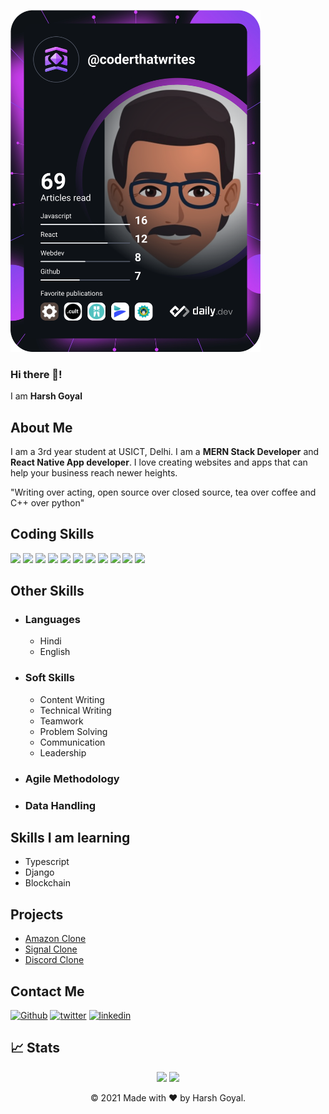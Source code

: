 <a href="https://app.daily.dev/coderthatwrites"><img src="https://github.com/harshgoyal7065/harshgoyal7065/blob/main/devcard.svg" width="400" alt="Harsh Goyal's Dev Card"/></a>


### Hi there 👋!
I am **Harsh Goyal**

## About Me
I am a 3rd year student at USICT, Delhi. I am a **MERN Stack Developer** and **React Native App developer**. I love creating websites and apps that can help your business reach newer heights.

"Writing over acting, open source over closed source, tea over coffee and C++ over python"

<!-- [![Harsh Goyal's github activity graph](https://activity-graph.herokuapp.com/graph?username=harshgoyal7065&theme=xcode)](https://git.io/harshgoyal7065) -->

## Coding Skills
<p>
<img src="https://www.pinclipart.com/picdir/middle/537-5374089_react-js-logo-clipart.png" height="67.5px" />
<img src="https://toppng.com//public/uploads/preview/bootstrap-featured-image-bootstrap-3-logo-11563293130teouf93qpu.png" height="67.5px" />
<img src="https://e7.pngegg.com/pngimages/331/583/png-clipart-firebase-computer-icons-mobile-backend-as-a-service-mobile-app-google-cloud-angle-cloud.png" height="67.5px"/>
<img src="https://thumbnail.imgbin.com/9/14/25/imgbin-php-web-development-perl-logo-php-logo-PsxmvpidHWDsPR4hQjZmgLZL4_t.jpg" height="67.5px"/>
<img src="https://mpng.subpng.com/20190328/sei/kisspng-mongodb-database-nosql-shard-iasi-mongodb-user-group-iasi-mee-5c9d9325e02767.5082779215538306939181.jpg" height="67.5px"/>
<img src="https://e7.pngegg.com/pngimages/429/72/png-clipart-mysql-database-graphics-microsoft-access-logo-blue-web-design-thumbnail.png" height="67.5px"/>
<img src="https://mpng.subpng.com/20190627/ttx/kisspng-javascript-computer-icons-scalable-vector-graphics-list-of-javascript-enhancements-fandom-developers-5d145895b06253.7824611015616144857225.jpg" height="67.5px"/>
<img src="https://w7.pngwing.com/pngs/46/626/png-transparent-c-logo-the-c-programming-language-computer-icons-computer-programming-source-code-programming-miscellaneous-template-blue.png" height="67.5px"/>
<img src="https://banner2.cleanpng.com/20180412/kye/kisspng-python-programming-language-computer-programming-language-5acfdc3636bac7.8891188615235717662242.jpg" height="67.5px"/>
<img src="https://icon2.cleanpng.com/20180425/xeq/kisspng-node-js-javascript-web-application-express-js-comp-5ae0f84de7b809.1939946215246930699491.jpg" height="67.5px"/>
<img src="https://img1.pnghut.com/11/20/24/xDA0b2QGEX/area-understanding-computer-software-sign-manufacturing.jpg" height="67.5px"/>
</p>

## Other Skills
- ### Languages
  - Hindi
  - English
- ### Soft Skills
  - Content Writing
  - Technical Writing
  - Teamwork
  - Problem Solving
  - Communication
  - Leadership
- ### Agile Methodology
- ### Data Handling

## Skills I am learning
- Typescript
- Django
- Blockchain

## Projects
- [Amazon Clone](https://clone-91598.web.app/)
- [Signal Clone](https://signalclone-c4f2b.web.app/)
- [Discord Clone](https://github.com/harshgoyal7065/Discord-clone)

## Contact Me

[<img alt="Github" src="https://img.shields.io/badge/GitHub-%2312100E.svg?&style=for-the-badge&logo=Github&logoColor=white" />](https://github.com/harshgoyal7065) [<img alt="twitter" src="https://img.shields.io/badge/twitter-%231DA1F2.svg?&style=for-the-badge&logo=twitter&logoColor=white" />](https://twitter.com/coderthatwrites) [<img alt="linkedin" src="https://img.shields.io/badge/linkedin-%230077B5.svg?&style=for-the-badge&logo=linkedin&logoColor=white" />](https://www.linkedin.com/in/harsh-goyal-195255b9/)

## 📈 Stats
<p align="center">
	
  <img width="48%" src="https://github-readme-stats.vercel.app/api?username=harshgoyal7065&show_icons=true&theme=tokyonight" />
  <img width="48%" src="https://github-readme-streak-stats.herokuapp.com/?user=harshgoyal7065&theme=tokyonight" />
</p>

<p align="center"> © 2021 Made with ❤️ by Harsh Goyal. </p>

<!--
**harshgoyal7065/harshgoyal7065** is a ✨ _special_ ✨ repository because its `README.md` (this file) appears on your GitHub profile.

Here are some ideas to get you started:

- 🔭 I’m currently working on ...
- 🌱 I’m currently learning ...
- 👯 I’m looking to collaborate on ...
- 🤔 I’m looking for help with ...
- 💬 Ask me about ...
- 📫 How to reach me: ...
- 😄 Pronouns: ...
- ⚡ Fun fact: ...
-->
